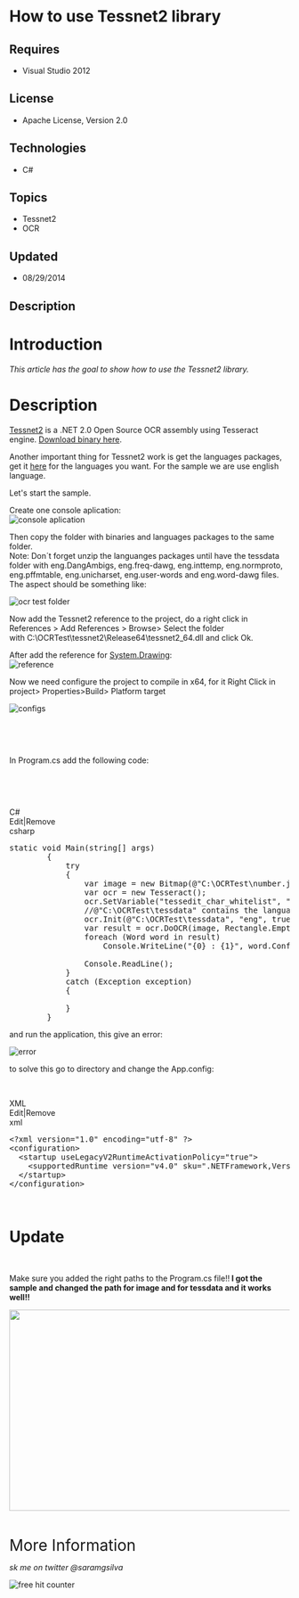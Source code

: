 # How to use Tessnet2 library
## Requires
- Visual Studio 2012
## License
- Apache License, Version 2.0
## Technologies
- C#
## Topics
- Tessnet2
- OCR
## Updated
- 08/29/2014
## Description

<h1>Introduction</h1>
<p><em><span>This article has the goal to show how to use the&nbsp;Tessnet2 library.</span></em></p>
<h1>Description</h1>
<p><a href="http://www.pixel-technology.com/freeware/tessnet2/">Tessnet2</a>&nbsp;is a .NET 2.0 Open Source OCR assembly using Tesseract engine.&nbsp;<a href="http://tmp.m4f.eu/tessnet2.zip">Download binary here</a>.</p>
<p>Another important thing for&nbsp;Tessnet2 work is get the languages packages, get it&nbsp;<a href="http://code.google.com/p/tesseract-ocr/downloads/list">here</a>&nbsp;for the languages you want. For the sample we are use english language.</p>
<p>Let's start the sample.</p>
<p>Create one console aplication:<br>
<img src="http://s15.postimg.org/ljc4hphuz/consoleapplication.png" alt="console aplication"></p>
<p>Then copy the folder with binaries and languages packages to the same folder.<br>
Note: Don&acute;t forget unzip the languanges packages until have the tessdata folder with eng.DangAmbigs, eng.freq-dawg, eng.inttemp, eng.normproto, eng.pffmtable, eng.unicharset, eng.user-words and eng.word-dawg files.<br>
The aspect should be something like:</p>
<p><img src="http://s10.postimg.org/inosi2s09/ocrtest.png" alt="ocr test folder"></p>
<p>Now add the&nbsp;Tessnet2 reference to the project, do a right click in References &gt; Add References &gt; Browse&gt; Select the folder with&nbsp;C:\OCRTest\tessnet2\Release64\tessnet2_64.dll and click Ok.</p>
<p>After add the reference for&nbsp;<a class="libraryLink" href="http://msdn.microsoft.com/en-US/library/System.Drawing.aspx" target="_blank" title="Auto generated link to System.Drawing">System.Drawing</a>:<br>
<img src="http://s8.postimg.org/5bnlhkdol/reference.png" alt="reference"></p>
<p>Now we need configure the project to compile in x64, for it Right Click in project&gt; Properties&gt;Build&gt; Platform target</p>
<p><img src="http://s13.postimg.org/nm9d2avyv/config.png" alt="configs"></p>
<p>&nbsp;</p>
<p>&nbsp;</p>
<p>In Program.cs add the following code:</p>
<p>&nbsp;</p>
<p>&nbsp;</p>
<div class="scriptcode">
<div class="pluginEditHolder" pluginCommand="mceScriptCode">
<div class="title"><span>C#</span></div>
<div class="pluginLinkHolder"><span class="pluginEditHolderLink">Edit</span>|<span class="pluginRemoveHolderLink">Remove</span></div>
<span class="hidden">csharp</span>

<div class="preview">
<pre class="csharp"><span class="cs__keyword">static</span>&nbsp;<span class="cs__keyword">void</span>&nbsp;Main(<span class="cs__keyword">string</span>[]&nbsp;args)&nbsp;
&nbsp;&nbsp;&nbsp;&nbsp;&nbsp;&nbsp;&nbsp;&nbsp;{&nbsp;
&nbsp;&nbsp;&nbsp;&nbsp;&nbsp;&nbsp;&nbsp;&nbsp;&nbsp;&nbsp;&nbsp;&nbsp;<span class="cs__keyword">try</span>&nbsp;
&nbsp;&nbsp;&nbsp;&nbsp;&nbsp;&nbsp;&nbsp;&nbsp;&nbsp;&nbsp;&nbsp;&nbsp;{&nbsp;
&nbsp;&nbsp;&nbsp;&nbsp;&nbsp;&nbsp;&nbsp;&nbsp;&nbsp;&nbsp;&nbsp;&nbsp;&nbsp;&nbsp;&nbsp;&nbsp;var&nbsp;image&nbsp;=&nbsp;<span class="cs__keyword">new</span>&nbsp;Bitmap(@<span class="cs__string">&quot;C:\OCRTest\number.jpg&quot;</span>);&nbsp;
&nbsp;&nbsp;&nbsp;&nbsp;&nbsp;&nbsp;&nbsp;&nbsp;&nbsp;&nbsp;&nbsp;&nbsp;&nbsp;&nbsp;&nbsp;&nbsp;var&nbsp;ocr&nbsp;=&nbsp;<span class="cs__keyword">new</span>&nbsp;Tesseract();&nbsp;
&nbsp;&nbsp;&nbsp;&nbsp;&nbsp;&nbsp;&nbsp;&nbsp;&nbsp;&nbsp;&nbsp;&nbsp;&nbsp;&nbsp;&nbsp;&nbsp;ocr.SetVariable(<span class="cs__string">&quot;tessedit_char_whitelist&quot;</span>,&nbsp;<span class="cs__string">&quot;0123456789&quot;</span>);&nbsp;<span class="cs__com">//&nbsp;If&nbsp;digit&nbsp;only</span>&nbsp;
&nbsp;&nbsp;&nbsp;&nbsp;&nbsp;&nbsp;&nbsp;&nbsp;&nbsp;&nbsp;&nbsp;&nbsp;&nbsp;&nbsp;&nbsp;&nbsp;<span class="cs__com">//@&quot;C:\OCRTest\tessdata&quot;&nbsp;contains&nbsp;the&nbsp;language&nbsp;package,&nbsp;without&nbsp;this&nbsp;the&nbsp;method&nbsp;crash&nbsp;and&nbsp;app&nbsp;breaks</span>&nbsp;
&nbsp;&nbsp;&nbsp;&nbsp;&nbsp;&nbsp;&nbsp;&nbsp;&nbsp;&nbsp;&nbsp;&nbsp;&nbsp;&nbsp;&nbsp;&nbsp;ocr.Init(@<span class="cs__string">&quot;C:\OCRTest\tessdata&quot;</span>,&nbsp;<span class="cs__string">&quot;eng&quot;</span>,&nbsp;<span class="cs__keyword">true</span>);&nbsp;&nbsp;
&nbsp;&nbsp;&nbsp;&nbsp;&nbsp;&nbsp;&nbsp;&nbsp;&nbsp;&nbsp;&nbsp;&nbsp;&nbsp;&nbsp;&nbsp;&nbsp;var&nbsp;result&nbsp;=&nbsp;ocr.DoOCR(image,&nbsp;Rectangle.Empty);&nbsp;
&nbsp;&nbsp;&nbsp;&nbsp;&nbsp;&nbsp;&nbsp;&nbsp;&nbsp;&nbsp;&nbsp;&nbsp;&nbsp;&nbsp;&nbsp;&nbsp;<span class="cs__keyword">foreach</span>&nbsp;(Word&nbsp;word&nbsp;<span class="cs__keyword">in</span>&nbsp;result)&nbsp;
&nbsp;&nbsp;&nbsp;&nbsp;&nbsp;&nbsp;&nbsp;&nbsp;&nbsp;&nbsp;&nbsp;&nbsp;&nbsp;&nbsp;&nbsp;&nbsp;&nbsp;&nbsp;&nbsp;&nbsp;Console.WriteLine(<span class="cs__string">&quot;{0}&nbsp;:&nbsp;{1}&quot;</span>,&nbsp;word.Confidence,&nbsp;word.Text);&nbsp;
&nbsp;
&nbsp;&nbsp;&nbsp;&nbsp;&nbsp;&nbsp;&nbsp;&nbsp;&nbsp;&nbsp;&nbsp;&nbsp;&nbsp;&nbsp;&nbsp;&nbsp;Console.ReadLine();&nbsp;
&nbsp;&nbsp;&nbsp;&nbsp;&nbsp;&nbsp;&nbsp;&nbsp;&nbsp;&nbsp;&nbsp;&nbsp;}&nbsp;
&nbsp;&nbsp;&nbsp;&nbsp;&nbsp;&nbsp;&nbsp;&nbsp;&nbsp;&nbsp;&nbsp;&nbsp;<span class="cs__keyword">catch</span>&nbsp;(Exception&nbsp;exception)&nbsp;
&nbsp;&nbsp;&nbsp;&nbsp;&nbsp;&nbsp;&nbsp;&nbsp;&nbsp;&nbsp;&nbsp;&nbsp;{&nbsp;
&nbsp;
&nbsp;&nbsp;&nbsp;&nbsp;&nbsp;&nbsp;&nbsp;&nbsp;&nbsp;&nbsp;&nbsp;&nbsp;}&nbsp;
&nbsp;&nbsp;&nbsp;&nbsp;&nbsp;&nbsp;&nbsp;&nbsp;}</pre>
</div>
</div>
</div>
<p>and run the application, this give an error:</p>
<p><img src="http://s17.postimg.org/5372htbvz/error.png" alt="error"></p>
<p>to solve this go to directory and change the App.config:</p>
<p>&nbsp;</p>
<div class="scriptcode">
<div class="pluginEditHolder" pluginCommand="mceScriptCode">
<div class="title"><span>XML</span></div>
<div class="pluginLinkHolder"><span class="pluginEditHolderLink">Edit</span>|<span class="pluginRemoveHolderLink">Remove</span></div>
<span class="hidden">xml</span>

<div class="preview">
<pre class="js">&lt;?xml&nbsp;version=<span class="js__string">&quot;1.0&quot;</span>&nbsp;encoding=<span class="js__string">&quot;utf-8&quot;</span>&nbsp;?&gt;&nbsp;
&lt;configuration&gt;&nbsp;
&nbsp;&nbsp;&lt;startup&nbsp;useLegacyV2RuntimeActivationPolicy=<span class="js__string">&quot;true&quot;</span>&gt;&nbsp;
&nbsp;&nbsp;&nbsp;&nbsp;&lt;supportedRuntime&nbsp;version=<span class="js__string">&quot;v4.0&quot;</span>&nbsp;sku=<span class="js__string">&quot;.NETFramework,Version=v4.5&quot;</span>&nbsp;/&gt;&nbsp;
&nbsp;&nbsp;&lt;/startup&gt;&nbsp;
&lt;/configuration&gt;</pre>
</div>
</div>
</div>
<div class="endscriptcode">&nbsp;</div>
<h1 class="endscriptcode"><strong>Update</strong></h1>
<p>&nbsp;</p>
<p>Make sure you added the right paths to the Program.cs file!!<strong> I got the sample and changed the path for image and for tessdata and it works well!!<br>
</strong></p>
<div class="endscriptcode"><img id="115248" src="http://i1.code.msdn.s-msft.com/windowsdesktop/how-to-use-tessnet2-library-716be12f/image/file/115248/1/tessnet%202.png" alt="" width="738" height="361"></div>
<div class="endscriptcode"></div>
<p>&nbsp;</p>
<p><span style="font-size:2em">More Information</span></p>
<p><em>sk me on twitter @saramgsilva</em></p>
<p><a><img src="http://c.statcounter.com/10001033/0/70862059/1/" alt="free hit counter" style="border:none"></a></p>
